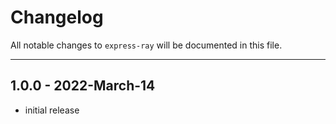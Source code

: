 # Changelog

All notable changes to `express-ray` will be documented in this file.

---

## 1.0.0 - 2022-March-14

- initial release
